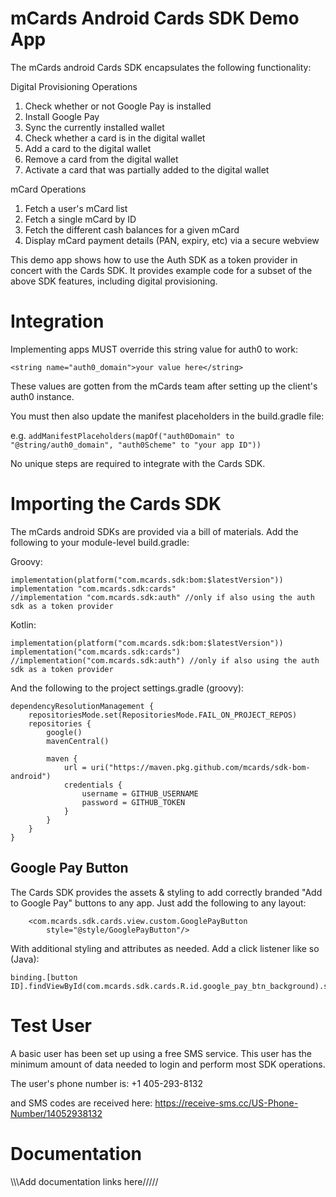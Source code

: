 # mCards Android Cards SDK Demo App

The mCards android Cards SDK encapsulates the following functionality:

Digital Provisioning Operations
1. Check whether or not Google Pay is installed
2. Install Google Pay
3. Sync the currently installed wallet
4. Check whether a card is in the digital wallet
5. Add a card to the digital wallet
6. Remove a card from the digital wallet
7. Activate a card that was partially added to the digital wallet

mCard Operations
1. Fetch a user's mCard list
2. Fetch a single mCard by ID
3. Fetch the different cash balances for a given mCard
4. Display mCard payment details (PAN, expiry, etc) via a secure webview

This demo app shows how to use the Auth SDK as a token provider in concert with the Cards SDK. It provides example code for a subset of the above SDK features, including digital provisioning.

# Integration
Implementing apps MUST override this string value for auth0 to work:

```<string name="auth0_domain">your value here</string>```

These values are gotten from the mCards team after setting up the client's auth0 instance.

You must then also update the manifest placeholders in the build.gradle file:

e.g. ```addManifestPlaceholders(mapOf("auth0Domain" to "@string/auth0_domain", "auth0Scheme" to "your app ID"))```

No unique steps are required to integrate with the Cards SDK.

# Importing the Cards SDK
The mCards android SDKs are provided via a bill of materials. Add the following to your module-level build.gradle:

Groovy:
```
implementation(platform("com.mcards.sdk:bom:$latestVersion"))
implementation "com.mcards.sdk:cards"
//implementation "com.mcards.sdk:auth" //only if also using the auth sdk as a token provider
```

Kotlin:
```
implementation(platform("com.mcards.sdk:bom:$latestVersion"))
implementation("com.mcards.sdk:cards")
//implementation("com.mcards.sdk:auth") //only if also using the auth sdk as a token provider
```

And the following to the project settings.gradle (groovy):
```
dependencyResolutionManagement {
    repositoriesMode.set(RepositoriesMode.FAIL_ON_PROJECT_REPOS)
    repositories {
        google()
        mavenCentral()

        maven {
            url = uri("https://maven.pkg.github.com/mcards/sdk-bom-android")
            credentials {
                username = GITHUB_USERNAME
                password = GITHUB_TOKEN
            }
        }
    }
}
```

## Google Pay Button

The Cards SDK provides the assets & styling to add correctly branded "Add to Google Pay" buttons to any app. Just add the following to any layout:

        <com.mcards.sdk.cards.view.custom.GooglePayButton
            style="@style/GooglePayButton"/>

With additional styling and attributes as needed. Add a click listener like so (Java):

```
binding.[button ID].findViewById(com.mcards.sdk.cards.R.id.google_pay_btn_background).setOnClickListener();
```

# Test User
A basic user has been set up using a free SMS service. This user has the minimum amount of data needed to login and perform most SDK operations.

The user's phone number is:
+1 405-293-8132

and SMS codes are received here:
https://receive-sms.cc/US-Phone-Number/14052938132

# Documentation
\\\\\Add documentation links here/////
